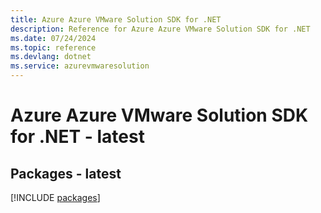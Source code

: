 ```yaml
---
title: Azure Azure VMware Solution SDK for .NET
description: Reference for Azure Azure VMware Solution SDK for .NET
ms.date: 07/24/2024
ms.topic: reference
ms.devlang: dotnet
ms.service: azurevmwaresolution
---
```

# Azure Azure VMware Solution SDK for .NET - latest
## Packages - latest
[!INCLUDE [packages](azure-vmware-solution-index.md)]
